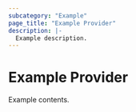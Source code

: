 ```yaml
---
subcategory: "Example"
page_title: "Example Provider"
description: |-
  Example description.
---
```


# Example Provider

Example contents.

